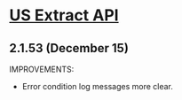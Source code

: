 # [US Extract API](https://smartystreets.com/docs/cloud/us-extract-api)

## 2.1.53 (December 15)

IMPROVEMENTS:

- Error condition log messages more clear.

